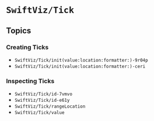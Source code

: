 # ``SwiftViz/Tick``

## Topics

### Creating Ticks

- ``SwiftViz/Tick/init(value:location:formatter:)-9r04p``
- ``SwiftViz/Tick/init(value:location:formatter:)-ceri``

### Inspecting Ticks

- ``SwiftViz/Tick/id-7vmvo``
- ``SwiftViz/Tick/id-e61y``
- ``SwiftViz/Tick/rangeLocation``
- ``SwiftViz/Tick/value``
